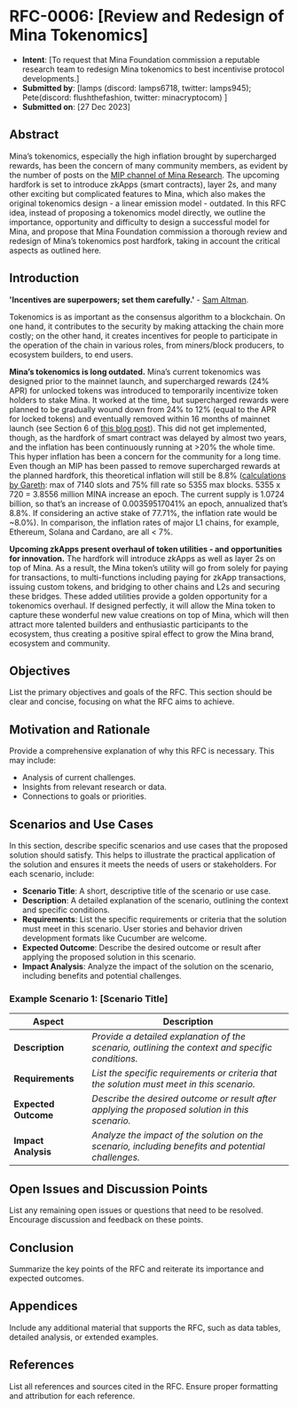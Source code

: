# RFC-0006: [Review and Redesign of Mina Tokenomics]

- **Intent**: [To request that Mina Foundation commission a reputable research team to redesign Mina tokenomics to best incentivise protocol developments.]
- **Submitted by**: [lamps (discord: lamps6718, twitter: lamps945); Pete(discord: flushthefashion, twitter: minacryptocom) ]
- **Submitted on**: [27 Dec 2023]

## Abstract

Mina’s tokenomics, especially the high inflation brought by supercharged rewards, has been the concern of many community members, as evident by the number of posts on the [MIP channel of Mina Research](https://forums.minaprotocol.com/c/mips-mina-improvement-proposals/24). The upcoming hardfork is set to introduce zkApps (smart contracts), layer 2s, and many other exciting but complicated features to Mina, which also makes the original tokenomics design - a linear emission model - outdated. In this RFC idea, instead of proposing a tokenomics model directly, we outline the importance, opportunity and difficulty to design a successful model for Mina, and propose that Mina Foundation commission a thorough review and redesign of Mina’s tokenomics post hardfork, taking in account the critical aspects as outlined here.

## Introduction

**'Incentives are superpowers; set them carefully.'** - [Sam Altman](https://blog.samaltman.com/what-i-wish-someone-had-told-me).

Tokenomics is as important as the consensus algorithm to a blockchain. On one hand, it contributes to the security by making attacking the chain more costly; on the other hand, it creates incentives for people to participate in the operation of the chain in various roles, from miners/block producers, to ecosystem builders, to end users.

**Mina’s tokenomics is long outdated.** Mina’s current tokenomics was designed prior to the mainnet launch, and supercharged rewards (24% APR) for unlocked tokens was introduced to temporarily incentivize token holders to stake Mina. It worked at the time, but supercharged rewards were planned to be gradually wound down from 24% to 12% (equal to the APR for locked tokens) and eventually removed within 16 months of mainnet launch (see Section 6 of [this blog post](https://minaprotocol.com/blog/mina-token-distribution-and-supply)). This did not get implemented, though, as the hardfork of smart contract was delayed by almost two years, and the inflation has been continuously running at >20% the whole time. This hyper inflation has been a concern for the community for a long time. Even though an MIP has been passed to remove supercharged rewards at the planned hardfork, this theoretical inflation will still be 8.8% ([calculations by Gareth](https://forums.minaprotocol.com/t/mip-to-review-and-redesign-mina-tokenomics/6131/6): max of 7140 slots and 75% fill rate so 5355 max blocks. 5355 x 720 = 3.8556 million MINA increase an epoch. The current supply is 1.0724 billion, so that’s an increase of 0.00359517041% an epoch, annualized that’s 8.8%. If considering an active stake of 77.71%, the inflation rate would be ~8.0%). In comparison, the inflation rates of major L1 chains, for example, Ethereum, Solana and Cardano, are all < 7%.

**Upcoming zkApps present overhaul of token utilities - and opportunities for innovation.** The hardfork will introduce zkApps as well as layer 2s on top of Mina. As a result, the Mina token’s utility will go from solely for paying for transactions, to multi-functions including paying for zkApp transactions, issuing custom tokens, and bridging to other chains and L2s and securing these bridges. These added utilities provide a golden opportunity for a tokenomics overhaul. If designed perfectly, it will allow the Mina token to capture these wonderful new value creations on top of Mina, which will then attract more talented builders and enthusiastic participants to the ecosystem, thus creating a positive spiral effect to grow the Mina brand, ecosystem and community.

## Objectives

List the primary objectives and goals of the RFC. This section should be clear and concise, focusing on what the RFC aims to achieve.

## Motivation and Rationale

Provide a comprehensive explanation of why this RFC is necessary. This may include:

- Analysis of current challenges.
- Insights from relevant research or data.
- Connections to goals or priorities.

## Scenarios and Use Cases

In this section, describe specific scenarios and use cases that the proposed solution should satisfy. This helps to illustrate the practical application of the solution and ensures it meets the needs of users or stakeholders. For each scenario, include:

- **Scenario Title**: A short, descriptive title of the scenario or use case.
- **Description**: A detailed explanation of the scenario, outlining the context and specific conditions.
- **Requirements**: List the specific requirements or criteria that the solution must meet in this scenario. User stories and behavior driven development formats like Cucumber are welcome.
- **Expected Outcome**: Describe the desired outcome or result after applying the proposed solution in this scenario.
- **Impact Analysis**: Analyze the impact of the solution on the scenario, including benefits and potential challenges.

### Example Scenario 1: [Scenario Title]

| Aspect           | Description |
|------------------|-------------|
| **Description**  | _Provide a detailed explanation of the scenario, outlining the context and specific conditions._ |
| **Requirements** | _List the specific requirements or criteria that the solution must meet in this scenario._ |
| **Expected Outcome** | _Describe the desired outcome or result after applying the proposed solution in this scenario._ |
| **Impact Analysis** | _Analyze the impact of the solution on the scenario, including benefits and potential challenges._ |

## Open Issues and Discussion Points

List any remaining open issues or questions that need to be resolved. Encourage discussion and feedback on these points.

## Conclusion

Summarize the key points of the RFC and reiterate its importance and expected outcomes.

## Appendices

Include any additional material that supports the RFC, such as data tables, detailed analysis, or extended examples.

## References

List all references and sources cited in the RFC. Ensure proper formatting and attribution for each reference.
